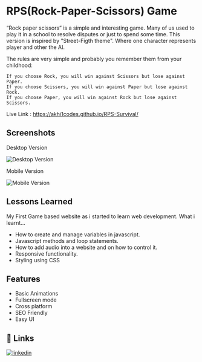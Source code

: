 
# RPS(Rock-Paper-Scissors) Game

“Rock paper scissors” is a simple and interesting
game. Many of us used to play it in a school to
resolve disputes or just to spend some time.
This version is inspired by "Street-Figth theme".
Where one character represents player and other the AI.

The rules are very simple and probably you remember them from your childhood:

    If you choose Rock, you will win against Scissors but lose against Paper.
    If you choose Scissors, you will win against Paper but lose against Rock.
    If you choose Paper, you will win against Rock but lose against Scissors.


Live Link : https://akhi1codes.github.io/RPS-Survival/
## Screenshots

Desktop Version

![Desktop Version](https://github.com/Ar-Akhil/RPS-game/blob/master/assets/desktop-version.png)

Mobile Version

![Mobile Version](https://github.com/Ar-Akhil/RPS-game/blob/master/assets/mobile-version.png)

## Lessons Learned

My First Game based website as i started to learn web development.
What i learnt...
- How to create and manage variables in javascript.
- Javascript methods and loop statements.
- How to add audio into a website and on how to control it.
- Responsive functionality.
- Styling using CSS

## Features

- Basic Animations
- Fullscreen mode
- Cross platform
- SEO Friendly
- Easy UI


## 🔗 Links

[![linkedin](https://img.shields.io/badge/linkedin-0A66C2?style=for-the-badge&logo=linkedin&logoColor=white)](https://www.linkedin.com/in/akhil-reddy-155450242/)

